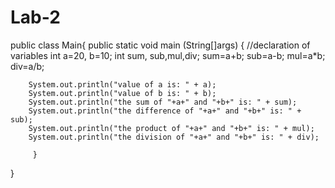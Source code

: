# Lab-2
public class Main{
    public static void main (String[]args)
    {
        //declaration of variables
        int a=20, b=10;
        int sum, sub,mul,div;
        sum=a+b;
        sub=a-b;
        mul=a*b;
        div=a/b;
       
        System.out.println("value of a is: " + a);
        System.out.println("value of b is: " + b);
        System.out.println("the sum of "+a+" and "+b+" is: " + sum);
        System.out.println("the difference of "+a+" and "+b+" is: " + sub);
        System.out.println("the product of "+a+" and "+b+" is: " + mul);
        System.out.println("the division of "+a+" and "+b+" is: " + div);
        
         }
}
